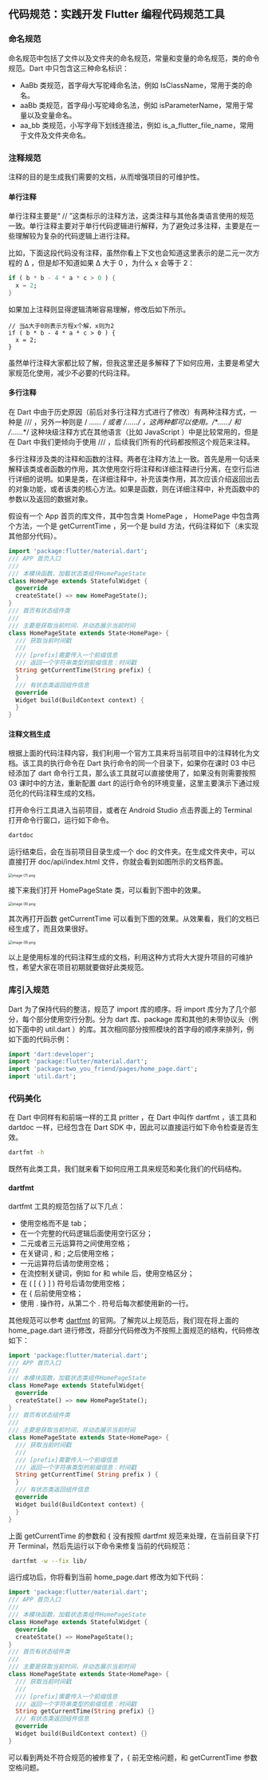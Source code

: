 ## 代码规范：实践开发 Flutter 编程代码规范工具



### 命名规范

命名规范中包括了文件以及文件夹的命名规范，常量和变量的命名规范，类的命令规范。Dart 中只包含这三种命名标识：

- AaBb 类规范，首字母大写驼峰命名法，例如 IsClassName，常用于类的命名。
- aaBb 类规范，首字母小写驼峰命名法，例如 isParameterName，常用于常量以及变量命名。
- aa_bb 类规范，小写字母下划线连接法，例如 is_a_flutter_file_name，常用于文件及文件夹命名。



### 注释规范

注释的目的是生成我们需要的文档，从而增强项目的可维护性。

#### 单行注释

单行注释主要是“ // ”这类标示的注释方法，这类注释与其他各类语言使用的规范一致。单行注释主要对于单行代码逻辑进行解释，为了避免过多注释，主要是在一些理解较为复杂的代码逻辑上进行注释。

比如，下面这段代码没有注释，虽然你看上下文也会知道这里表示的是二元一次方程的 ∆ ，但是却不知道如果 ∆ 大于 0 ，为什么 x 会等于 2：

```dart
if ( b * b - 4 * a * c > 0 ) {
  x = 2;
}
```

如果加上注释则显得逻辑清晰容易理解，修改后如下所示。

```dar
// 当∆大于0则表示方程x个解，x则为2
if ( b * b - 4 * a * c > 0 ) {
  x = 2;
}
```

虽然单行注释大家都比较了解，但我这里还是多解释了下如何应用，主要是希望大家规范化使用，减少不必要的代码注释。



#### 多行注释

在 Dart 中由于历史原因（前后对多行注释方式进行了修改）有两种注释方式，一种是 /// ，另外一种则是 / **......* / 或者 /*......*/ ，这两种都可以使用。/**......*/ 和 /*......*/ 这种块级注释方式在其他语言（比如 JavaScript ）中是比较常用的，但是在 Dart 中我们更倾向于使用 /// ，后续我们所有的代码都按照这个规范来注释。

多行注释涉及类的注释和函数的注释。两者在注释方法上一致。首先是用一句话来解释该类或者函数的作用，其次使用空行将注释和详细注释进行分离，在空行后进行详细的说明。如果是类，在详细注释中，补充该类作用，其次应该介绍返回出去的对象功能，或者该类的核心方法。如果是函数，则在详细注释中，补充函数中的参数以及返回的数据对象。

假设有一个 App 首页的库文件，其中包含类 HomePage ， HomePage 中包含两个方法，一个是 getCurrentTime ，另一个是 build 方法，代码注释如下（未实现其他部分代码）。

```dart
import 'package:flutter/material.dart';
/// APP 首页入口
/// 
/// 本模块函数，加载状态类组件HomePageState
class HomePage extends StatefulWidget {
  @override
  createState() => new HomePageState();
}
/// 首页有状态组件类
///
/// 主要是获取当前时间，并动态展示当前时间
class HomePageState extends State<HomePage> {
  /// 获取当前时间戳
  ///
  /// [prefix]需要传入一个前缀信息
  /// 返回一个字符串类型的前缀信息：时间戳
  String getCurrentTime(String prefix) {
  }
  /// 有状态类返回组件信息
  @override
  Widget build(BuildContext context) {
  }
}
```



#### 注释文档生成

根据上面的代码注释内容，我们利用一个官方工具来将当前项目中的注释转化为文档。该工具的执行命令在 Dart 执行命令的同一个目录下，如果你在课时 03 中已经添加了 dart 命令行工具，那么该工具就可以直接使用了，如果没有则需要按照 03 课时中的方法，重新配置 dart 的运行命令的环境变量，这里主要演示下通过规范化的代码注释生成的文档。

打开命令行工具进入当前项目，或者在 Android Studio 点击界面上的 Terminal 打开命令行窗口，运行如下命令。

```bash
dartdoc
```

运行结束后，会在当前项目目录生成一个 doc 的文件夹。在生成文件夹中，可以直接打开 doc/api/index.html 文件，你就会看到如图所示的文档界面。

<img src="C:%5CUsers%5CPC%5CPictures%5CGraphBed%5C%E7%AC%94%E8%AE%B0%E5%9B%BE%E7%89%87%5CCiqc1F7sNjeAE5ykAAFKDSwqzfU381.png" alt="image (7).png" style="zoom: 50%;" />

接下来我们打开 HomePageState 类，可以看到下图中的效果。

<img src="C:%5CUsers%5CPC%5CPictures%5CGraphBed%5C%E7%AC%94%E8%AE%B0%E5%9B%BE%E7%89%87%5CCgqCHl7sNkGAMQRQAADbY3c-XN8695.png" alt="image (8).png" style="zoom:50%;" />

其次再打开函数 getCurrentTime 可以看到下图的效果。从效果看，我们的文档已经生成了，而且效果很好。

<img src="C:%5CUsers%5CPC%5CPictures%5CGraphBed%5C%E7%AC%94%E8%AE%B0%E5%9B%BE%E7%89%87%5CCgqCHl7sNkiAYZqRAAGMc2znMSs481.png" alt="image (9).png" style="zoom:50%;" />

以上是使用标准的代码注释生成的文档，利用这种方式将大大提升项目的可维护性，希望大家在项目初期就要做好此类规范。





### 库引入规范

Dart 为了保持代码的整洁，规范了 import 库的顺序。将 import 库分为了几个部分，每个部分使用空行分割。分为 dart 库、package 库和其他的未带协议头（例如下面中的 util.dart ）的库。其次相同部分按照模块的首字母的顺序来排列，例如下面的代码示例：

```dart
import 'dart:developer';
import 'package:flutter/material.dart';
import 'package:two_you_friend/pages/home_page.dart';
import 'util.dart';
```



### 代码美化

在 Dart 中同样有和前端一样的工具 pritter ，在 Dart 中叫作 dartfmt ，该工具和 dartdoc 一样，已经包含在 Dart SDK 中，因此可以直接运行如下命令检查是否生效。

```bash
dartfmt -h
```

既然有此类工具，我们就来看下如何应用工具来规范和美化我们的代码结构。



#### dartfmt

dartfmt 工具的规范包括了以下几点：

- 使用空格而不是 tab；
- 在一个完整的代码逻辑后面使用空行区分；
- 二元或者三元运算符之间使用空格；
- 在关键词 , 和 ; 之后使用空格；
- 一元运算符后请勿使用空格；
- 在流控制关键词，例如 for 和 while 后，使用空格区分；
- 在 ( [ { } ] ) 符号后请勿使用空格；
- 在 { 后前使用空格；
- 使用 . 操作符，从第二个 . 符号后每次都使用新的一行。



其他规范可以参考 [dartfmt](https://github.com/dart-lang/dart_style/wiki/Formatting-Rules) 的官网。了解完以上规范后，我们现在将上面的 home_page.dart 进行修改，将部分代码修改为不按照上面规范的结构，代码修改如下：

```dart
import 'package:flutter/material.dart';
/// APP 首页入口
///
/// 本模块函数，加载状态类组件HomePageState
class HomePage extends StatefulWidget{
  @override
  createState() => new HomePageState();
}
/// 首页有状态组件类
///
/// 主要是获取当前时间，并动态展示当前时间
class HomePageState extends State<HomePage> {
  /// 获取当前时间戳
  ///
  /// [prefix]需要传入一个前缀信息
  /// 返回一个字符串类型的前缀信息：时间戳
  String getCurrentTime( String prefix ) {
  }
  /// 有状态类返回组件信息
  @override
  Widget build(BuildContext context) {
  }
}
```

上面 getCurrentTime 的参数和 { 没有按照 dartfmt 规范来处理，在当前目录下打开 Terminal，然后先运行以下命令来修复当前的代码规范：

```bash
 dartfmt -w --fix lib/
```

运行成功后，你将看到当前 home_page.dart 修改为如下代码：

```dart
import 'package:flutter/material.dart';
/// APP 首页入口
///
/// 本模块函数，加载状态类组件HomePageState
class HomePage extends StatefulWidget {
  @override
  createState() => HomePageState();
}
/// 首页有状态组件类
///
/// 主要是获取当前时间，并动态展示当前时间
class HomePageState extends State<HomePage> {
  /// 获取当前时间戳
  ///
  /// [prefix]需要传入一个前缀信息
  /// 返回一个字符串类型的前缀信息：时间戳
  String getCurrentTime(String prefix) {}
  /// 有状态类返回组件信息
  @override
  Widget build(BuildContext context) {}
}
```

可以看到两处不符合规范的被修复了，{ 前无空格问题，和 getCurrentTime 参数空格问题。

